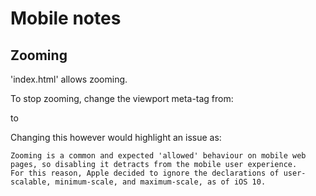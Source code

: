 # Mobile notes


## Zooming

'index.html' allows zooming.

To stop zooming, change the viewport meta-tag from:

<meta name="viewport" content="width=device-width, initial-scale=1" />

to
  
<meta name="viewport" content="width=device-width, initial-scale=1,maximum-scale=1,user-scalable=0" />

Changing this however would highlight an issue as:

```
Zooming is a common and expected 'allowed' behaviour on mobile web pages, so disabling it detracts from the mobile user experience. 
For this reason, Apple decided to ignore the declarations of user-scalable, minimum-scale, and maximum-scale, as of iOS 10.
```